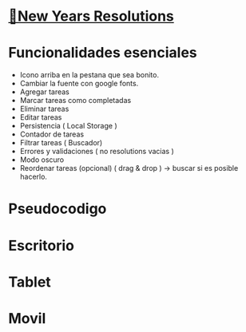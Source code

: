 # [🎊New Years Resolutions]()

# Funcionalidades esenciales
- Icono arriba en la pestana que sea bonito.
- Cambiar la fuente con google fonts.
- Agregar tareas
- Marcar tareas como completadas
- Eliminar tareas
- Editar tareas
- Persistencia ( Local Storage )
- Contador de tareas
- Filtrar tareas ( Buscador)
- Errores y validaciones ( no resolutions vacias )
- Modo oscuro
- Reordenar tareas (opcional) ( drag & drop ) -> buscar si es posible hacerlo.


# Pseudocodigo

# Escritorio

# Tablet

# Movil
